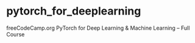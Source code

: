 # pytorch_for_deeplearning

freeCodeCamp.org PyTorch for Deep Learning & Machine Learning – Full Course